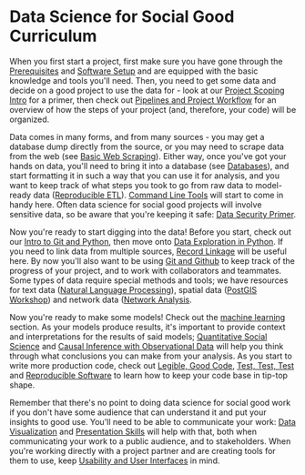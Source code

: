 # Data Science for Social Good Curriculum
 
When you first start a project, first make sure you have gone through the [Prerequisites](prerequisites/)
and [Software Setup](software-setup/) and are equipped with the basic knowledge and tools you'll need.
Then, you need to get some data and decide on a good project to use the data for - look at our 
[Project Scoping Intro](https://dssg.uchicago.edu/2016/10/27/scoping-data-science-for-social-good-projects/)
for a primer, then check out [Pipelines and Project Workflow](pipelines-and-project-workflow/) for an 
overview of how the steps of your project (and, therefore, your code) will be organized.

Data comes in many forms, and from many sources - you may get a database dump directly from the source,
or you may need to scrape data from the web (see [Basic Web Scraping](basic-web-scraping/)). Either way,
once you've got your hands on data, you'll need to bring it into a database (see [Databases](databases/)), 
and start formatting it in such a way that you can use it for analysis, and you want to keep track of what 
steps you took to go from raw data to model-ready data ([Reproducible ETL](reproducible-ETL/)). 
[Command Line Tools](command-line-tools/) will start to come in handy here.
Often data science for social good projects will involve sensitive data, so be aware that you're keeping
it safe: [Data Security Primer](data-security-primer/). 

Now you're ready to start digging into the data! Before you start, check out our [Intro to Git and Python](intro-to-git-and-python/), then move onto [Data Exploration in Python](data-exploration-in-python/). 
If you need to link data from multiple sources, [Record Linkage](record-linkage/) will be useful here. 
By now you'll also want to be using [Git and Github](git-and-github/) to keep track of the progress of your project, 
and to work with collaborators and teammates. Some types of data require special methods and tools; we have resources 
for text data ([Natural Language Processing](text-analysis/)), spatial data ([PostGIS Workshop](postgis-workshop/)) 
and network data ([Network Analysis](network/).

Now you're ready to make some models! Check out the [machine learning](machine-learning/) section. As your models 
produce results, it's important to provide context and interpretations for the results of said models; 
[Quantitative Social Science](quantitative-social-science/) and [Causal Inference with Observational Data](causal-inference/)
will help you think through what conclusions you can make from your analysis. As you start to write more 
production code, check out [Legible, Good Code](legible-good-code/), [Test, Test, Test](test-test-test/)
and [Reproducible Software](reproducible-software/) to learn how to keep your code base in tip-top shape.

Remember that there's no point to doing data science for social good work if you don't have some audience
that can understand it and put your insights to good use. You'll need to be able to communicate your work: 
[Data Visualization](https://github.com/jonkeane/data-visualization-intro) and [Presentation Skills](presentation-skills/) will help with that, both when communicating your work to a public audience, and to stakeholders. When you're 
working directly with a project partner and are creating tools for them to use, keep 
[Usability and User Interfaces](usability-and-user-interfaces/) in mind.


